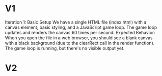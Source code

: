 # V1

Iteration 1: Basic Setup
We have a single HTML file (index.html) with a canvas element, basic styling, and a JavaScript game loop.
The game loop updates and renders the canvas 60 times per second.
Expected Behavior:
When you open the file in a web browser, you should see a blank canvas with a black background (due to the clearRect call in the render function).
The game loop is running, but there's no visible output yet.

# V2